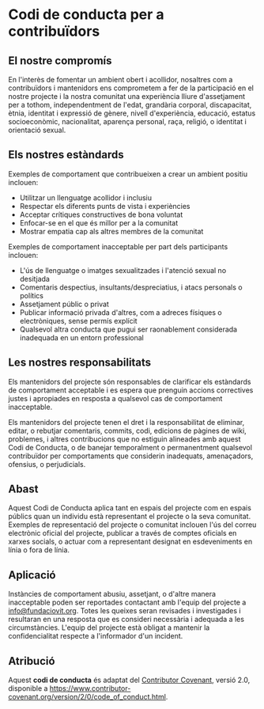 # Codi de conducta per a contribuïdors
## El nostre compromís

En l'interès de fomentar un ambient obert i acollidor, nosaltres com a contribuïdors i mantenidors ens comprometem a fer de la participació en el nostre projecte i la nostra comunitat una experiència lliure d'assetjament per a tothom, independentment de l'edat, grandària corporal, discapacitat, ètnia, identitat i expressió de gènere, nivell d'experiència, educació, estatus socioeconòmic, nacionalitat, aparença personal, raça, religió, o identitat i orientació sexual.

## Els nostres estàndards

Exemples de comportament que contribueixen a crear un ambient positiu inclouen:

- Utilitzar un llenguatge acollidor i inclusiu
- Respectar els diferents punts de vista i experiències
- Acceptar crítiques constructives de bona voluntat
- Enfocar-se en el que és millor per a la comunitat
- Mostrar empatia cap als altres membres de la comunitat

Exemples de comportament inacceptable per part dels participants inclouen:

- L'ús de llenguatge o imatges sexualitzades i l'atenció sexual no desitjada
- Comentaris despectius, insultants/despreciatius, i atacs personals o polítics
- Assetjament públic o privat
- Publicar informació privada d'altres, com a adreces físiques o electròniques, sense permís explícit
- Qualsevol altra conducta que pugui ser raonablement considerada inadequada en un entorn professional

## Les nostres responsabilitats

Els mantenidors del projecte són responsables de clarificar els estàndards de comportament acceptable i es espera que prenguin accions correctives justes i apropiades en resposta a qualsevol cas de comportament inacceptable.

Els mantenidors del projecte tenen el dret i la responsabilitat de eliminar, editar, o rebutjar comentaris, commits, codi, edicions de pàgines de wiki, problemes, i altres contribucions que no estiguin alineades amb aquest Codi de Conducta, o de banejar temporalment o permanentment qualsevol contribuïdor per comportaments que considerin inadequats, amenaçadors, ofensius, o perjudicials.

## Abast

Aquest Codi de Conducta aplica tant en espais del projecte com en espais públics quan un individu està representant el projecte o la seva comunitat. Exemples de representació del projecte o comunitat inclouen l'ús del correu electrònic oficial del projecte, publicar a través de comptes oficials en xarxes socials, o actuar com a representant designat en esdeveniments en línia o fora de línia.

## Aplicació

Instàncies de comportament abusiu, assetjant, o d'altre manera inacceptable poden ser reportades contactant amb l'equip del projecte a info@fundaciovit.org. Totes les queixes seran revisades i investigades i resultaran en una resposta que es consideri necessària i adequada a les circumstàncies. L'equip del projecte està obligat a mantenir la confidencialitat respecte a l'informador d'un incident.

## Atribució

Aquest **codi de conducta** és adaptat del [Contributor Covenant](https://www.contributor-covenant.org), versió 2.0, disponible a https://www.contributor-covenant.org/version/2/0/code_of_conduct.html.
